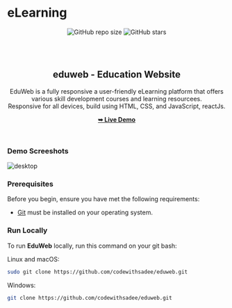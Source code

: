 # eLearning
<div align="center">
  
  ![GitHub repo size](https://img.shields.io/github/repo-size/codewithsadee/eduweb)
  ![GitHub stars](https://img.shields.io/github/stars/codewithsadee/eduweb?style=social)



  <br />
  <br />

  <h2 align="center">eduweb - Education Website</h2>

  EduWeb is a fully responsive a user-friendly eLearning platform that offers various skill development courses and learning resourcees. <br />Responsive for all devices, build using HTML, CSS, and JavaScript, reactJs.

  <a href="https://codewithsadee.github.io/eduweb/"><strong>➥ Live Demo</strong></a>

</div>

<br />

### Demo Screeshots

![desktop](https://github.com/user-attachments/assets/2e3a8f2e-8bde-4cab-91ee-5b04a5f7ab1e)


### Prerequisites

Before you begin, ensure you have met the following requirements:

* [Git](https://git-scm.com/downloads "Download Git") must be installed on your operating system.

### Run Locally

To run **EduWeb** locally, run this command on your git bash:

Linux and macOS:

```bash
sudo git clone https://github.com/codewithsadee/eduweb.git
```

Windows:

```bash
git clone https://github.com/codewithsadee/eduweb.git
```
